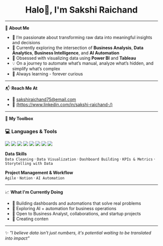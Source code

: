 <h1 align="center">Halo👋, I'm Sakshi Raichand</h1>

---

🚀 **About Me**

- 🎯 I’m passionate about transforming raw data into meaningful insights and decisions
- 🔎 Currently exploring the intersection of **Business Analysis**, **Data Analytics**, **Business Intelligence**, and **AI Automation**
- 📌 Obsessed with visualizing data using **Power BI** and **Tableau**
- 💡 On a journey to automate what’s manual, analyze what’s hidden, and simplify what’s complex
- 🧠 Always learning - forever curious

---

📬 **Reach Me At**  
- 📩 sakshiraichand75@email.com   
- 💼 [(https://www.linkedin.com/in/sakshi-raichand-/)](#)  

---

🧰 **My Toolbox**

### 💻 Languages & Tools
<p>
  <img src="https://img.shields.io/badge/SQL-025E8C?style=for-the-badge&logo=postgresql&logoColor=white"/>
  <img src="https://img.shields.io/badge/Python-3776AB?style=for-the-badge&logo=python&logoColor=white"/>
  <img src="https://img.shields.io/badge/Excel-217346?style=for-the-badge&logo=microsoft-excel&logoColor=white"/>
  <img src="https://img.shields.io/badge/Power%20BI-F2C811?style=for-the-badge&logo=powerbi&logoColor=black"/>
  <img src="https://img.shields.io/badge/Tableau-E97627?style=for-the-badge&logo=tableau&logoColor=white"/>
  <img src="https://img.shields.io/badge/MS%20Office-D83B01?style=for-the-badge&logo=microsoft&logoColor=white"/>
  <img src="https://img.shields.io/badge/Figma-F24E1E?style=for-the-badge&logo=figma&logoColor=white"/>
  <img src="https://img.shields.io/badge/Notion-000000?style=for-the-badge&logo=notion&logoColor=white"/>
</p>

**Data Skills**  
`Data Cleaning` · `Data Visualization` · `Dashboard Building` · `KPIs & Metrics` · `Storytelling with Data`

**Project Management & Workflow**  
`Agile` · `Notion` · `AI Automation`

---

📈 **What I'm Currently Doing**

- 🔭 Building dashboards and automations that solve real problems
- 🌱 Exploring AI + automation for business operations
- 🤝 Open to Business Analyst, collaborations, and startup projects
- 🎥 Creating conten

---

✨ *"I believe data isn't just numbers, it's potential waiting to be translated into impact"*

